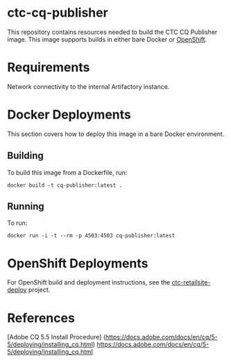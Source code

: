 # ctc-cq-publisher

This repository contains resources needed to build the CTC CQ Publisher image.
This image supports builds in either bare Docker or
[OpenShift](https://www.openshift.com/).

# Requirements

Network connectivity to the internal Artifactory instance.

# Docker Deployments

This section covers how to deploy this image in a bare Docker environment.

## Building

To build this image from a Dockerfile, run:

```.shell
docker build -t cq-publisher:latest .
```

## Running

To run:

```.shell
docker run -i -t --rm -p 4503:4503 cq-publisher:latest
```

# OpenShift Deployments

For OpenShift build and deployment instructions, see the
[ctc-retailsite-deploy](https://github.com/CanTireInnovations/ctc-retailsite-deploy)
project.

# References

[Adobe CQ 5.5 Install Procedure]
(https://docs.adobe.com/docs/en/cq/5-5/deploying/installing_cq.html)
<https://docs.adobe.com/docs/en/cq/5-5/deploying/installing_cq.html>
